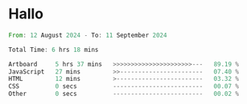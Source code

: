 # Hallo
<!--START_SECTION:waka-->

```rust
From: 12 August 2024 - To: 11 September 2024

Total Time: 6 hrs 18 mins

Artboard     5 hrs 37 mins   >>>>>>>>>>>>>>>>>>>>>>---   89.19 %
JavaScript   27 mins         >>-----------------------   07.40 %
HTML         12 mins         >------------------------   03.32 %
CSS          0 secs          -------------------------   00.07 %
Other        0 secs          -------------------------   00.02 %
```

<!--END_SECTION:waka-->
